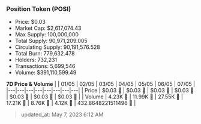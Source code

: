 
  ### Position Token (POSI)
  - Price: $0.03
  - Market Cap: $2,617,074.43
  - Max Supply: 100,000,000
  - Total Supply: 90,971,209.005
  - Circulating Supply: 90,191,576.528
  - Total Burn: 779,632.478
  - Holders: 732,231
  - Transactions: 5,699,546
  - Volume: $391,110,599.49

  **7D Price & Volume**
  | | 01&#x2F;05 | 02&#x2F;05 | 03&#x2F;05 | 04&#x2F;05 | 05&#x2F;05 | 06&#x2F;05 | 07&#x2F;05 |
  |---|---|---|---|---|---|---|---|
  | Price | $0.03 🔻 | $0.03 🔻 | $0.03 🔻 | $0.03 🔻 | $0.03 🚀 | $0.03 🔻 | $0.03 🚀 |
  | Volume | 4.23K 🔻 | 11.99K 🚀 | 27.55K 🚀 | 17.21K 🔻 | 8.76K 🔻 | 4.12K 🔻 | 432.8648221511496 🔻 |

  > updated_at: May 7, 2023 6:12 AM

